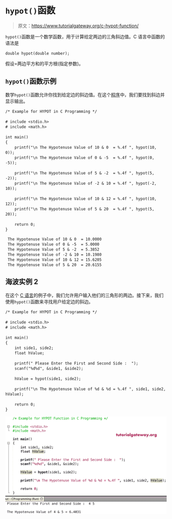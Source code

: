 # `hypot()`函数

> 原文：<https://www.tutorialgateway.org/c-hypot-function/>

`hypot()`函数是一个数学函数，用于计算给定两边的三角斜边值。C 语言中函数的语法是

```
double hypot(double number);
```

假设=两边平方和的平方根(指定参数)。

## `hypot()`函数示例

数学`hypot()`函数允许你找到给定边的斜边值。在这个[程序](https://www.tutorialgateway.org/c-programming-examples/)中，我们要找到斜边并显示输出。

```
/* Example for HYPOT in C Programming */

# include <stdio.h>
# include <math.h>

int main()
{ 
    printf("\n The Hypotenuse Value of 10 & 0  = %.4f ", hypot(10, 0));
    printf("\n The Hypotenuse Value of 0 & -5  = %.4f ", hypot(0, -5));

    printf("\n The Hypotenuse Value of 5 & -2  = %.4f ", hypot(5, -2));
    printf("\n The Hypotenuse Value of -2 & 10 = %.4f ", hypot(-2, 10));

    printf("\n The Hypotenuse Value of 10 & 12 = %.4f ", hypot(10, 12));
    printf("\n The Hypotenuse Value of 5 & 20  = %.4f ", hypot(5, 20));

    return 0;
}
```

```
 The Hypotenuse Value of 10 & 0  = 10.0000 
 The Hypotenuse Value of 0 & -5  = 5.0000 
 The Hypotenuse Value of 5 & -2  = 5.3852 
 The Hypotenuse Value of -2 & 10 = 10.1980 
 The Hypotenuse Value of 10 & 12 = 15.6205 
 The Hypotenuse Value of 5 & 20  = 20.6155
```

## 海波实例 2

在这个 [C 语言](https://www.tutorialgateway.org/c-programming/)的例子中，我们允许用户输入他们的三角形的两边。接下来，我们使用`hypot()`函数来寻找用户给定边的斜边。

```
/* Example for HYPOT in C Programming */

# include <stdio.h>
# include <math.h>

int main()
{
    int side1, side2;
    float hValue;

    printf(" Please Enter the First and Second Side :  ");
    scanf("%d%d", &side1, &side2);

    hValue = hypot(side1, side2);

    printf("\n The Hypotenuse Value of %d & %d = %.4f ", side1, side2, hValue);

    return 0;
}
```

![C hypot Function 2](img/4721550f2bbfd4d4b0377ac1be651b09.png)